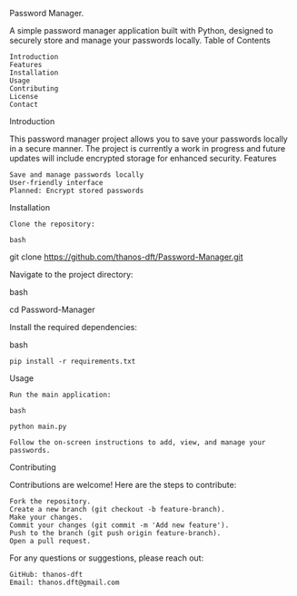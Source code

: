 Password Manager.

A simple password manager application built with Python, designed to securely store and manage your passwords locally.
Table of Contents

    Introduction
    Features
    Installation
    Usage
    Contributing
    License
    Contact

Introduction

This password manager project allows you to save your passwords locally in a secure manner. The project is currently a work in progress and future updates will include encrypted storage for enhanced security.
Features

    Save and manage passwords locally
    User-friendly interface
    Planned: Encrypt stored passwords

Installation

    Clone the repository:

    bash

git clone https://github.com/thanos-dft/Password-Manager.git

Navigate to the project directory:

bash

cd Password-Manager

Install the required dependencies:

bash

    pip install -r requirements.txt

Usage

    Run the main application:

    bash

    python main.py

    Follow the on-screen instructions to add, view, and manage your passwords.

Contributing

Contributions are welcome! Here are the steps to contribute:

    Fork the repository.
    Create a new branch (git checkout -b feature-branch).
    Make your changes.
    Commit your changes (git commit -m 'Add new feature').
    Push to the branch (git push origin feature-branch).
    Open a pull request.


For any questions or suggestions, please reach out:

    GitHub: thanos-dft
    Email: thanos.dft@gmail.com

